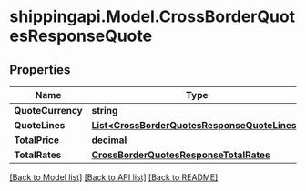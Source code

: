 
# shippingapi.Model.CrossBorderQuotesResponseQuote

## Properties

Name | Type | Description | Notes
------------ | ------------- | ------------- | -------------
**QuoteCurrency** | **string** |  | [optional] 
**QuoteLines** | [**List&lt;CrossBorderQuotesResponseQuoteLines&gt;**](CrossBorderQuotesResponseQuoteLines.md) |  | [optional] 
**TotalPrice** | **decimal** |  | [optional] 
**TotalRates** | [**CrossBorderQuotesResponseTotalRates**](CrossBorderQuotesResponseTotalRates.md) |  | [optional] 

[[Back to Model list]](../README.md#documentation-for-models)
[[Back to API list]](../README.md#documentation-for-api-endpoints)
[[Back to README]](../README.md)

